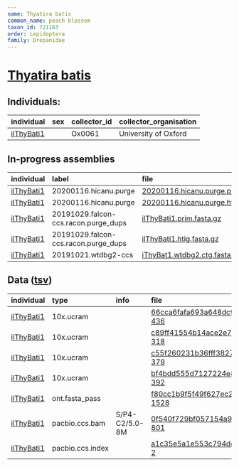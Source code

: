 ```yaml
---
name: Thyatira batis
common_name: peach blossom
taxon_id: 721163
order: Lepidoptera
family: Drepanidae
---
```


# [Thyatira batis](https://www.ebi.ac.uk/ena/data/taxonomy/v1/taxon/tax-id/721163)

## Individuals:

| individual | sex | collector_id | collector_organisation |
| :--------- | :-: | :----------- | :--------------------- |
| [ilThyBati1](ilThyBati1.md) |  | Ox0061 | University of Oxford |

## In-progress assemblies

| individual | label | file |
| :--------- | :---- | :--- |
| [ilThyBati1](ilThyBati1.md) | 20200116.hicanu.purge | [20200116.hicanu.purge.prim.fasta.gz](https://darwin.cog.sanger.ac.uk/insects/Thyatira_batis/ilThyBati1/assemblies/working/20200116.hicanu.purge/20200116.hicanu.purge.prim.fasta.gz) |
| [ilThyBati1](ilThyBati1.md) | 20200116.hicanu.purge | [20200116.hicanu.purge.htig.fasta.gz](https://darwin.cog.sanger.ac.uk/insects/Thyatira_batis/ilThyBati1/assemblies/working/20200116.hicanu.purge/20200116.hicanu.purge.htig.fasta.gz) |
| [ilThyBati1](ilThyBati1.md) | 20191029.falcon-ccs.racon.purge_dups | [ilThyBati1.prim.fasta.gz](https://darwin.cog.sanger.ac.uk/insects/Thyatira_batis/ilThyBati1/assemblies/working/20191029.falcon-ccs.racon.purge_dups/ilThyBati1.prim.fasta.gz) |
| [ilThyBati1](ilThyBati1.md) | 20191029.falcon-ccs.racon.purge_dups | [ilThyBati1.htig.fasta.gz](https://darwin.cog.sanger.ac.uk/insects/Thyatira_batis/ilThyBati1/assemblies/working/20191029.falcon-ccs.racon.purge_dups/ilThyBati1.htig.fasta.gz) |
| [ilThyBati1](ilThyBati1.md) | 20191021.wtdbg2-ccs | [iThyBat1.wtdbg2.ctg.fasta.gz](https://darwin.cog.sanger.ac.uk/insects/Thyatira_batis/ilThyBati1/assemblies/working/20191021.wtdbg2-ccs/iThyBat1.wtdbg2.ctg.fasta.gz) |

## Data ([tsv](Thyatira_batis_data.tsv))

| individual | type | info | file |
| :--------- | :--- | :--- | :--- |
| [ilThyBati1](ilThyBati1.md) | 10x.ucram |  | [66cca6fafa693a648dc94530a77b48cb-436](https://darwin.cog.sanger.ac.uk/insects/Thyatira_batis/ilThyBati1/genomic_data/10x/31782_7%231.cram) |
| [ilThyBati1](ilThyBati1.md) | 10x.ucram |  | [c89ff41554b14ace2e7da75971031669-318](https://darwin.cog.sanger.ac.uk/insects/Thyatira_batis/ilThyBati1/genomic_data/10x/31782_7%232.cram) |
| [ilThyBati1](ilThyBati1.md) | 10x.ucram |  | [c55f260231b36fff3827c9bd6ee8304f-379](https://darwin.cog.sanger.ac.uk/insects/Thyatira_batis/ilThyBati1/genomic_data/10x/31782_7%233.cram) |
| [ilThyBati1](ilThyBati1.md) | 10x.ucram |  | [bf4bdd555d7127224e8cdf3ece5e1352-392](https://darwin.cog.sanger.ac.uk/insects/Thyatira_batis/ilThyBati1/genomic_data/10x/31782_7%234.cram) |
| [ilThyBati1](ilThyBati1.md) | ont.fasta_pass |  | [f80cc1b9f5f49f627ec295aa7c76c66b-1528](https://darwin.cog.sanger.ac.uk/insects/Thyatira_batis/ilThyBati1/genomic_data/ont/ilThyBati1.ont.fasta.gz) |
| [ilThyBati1](ilThyBati1.md) | pacbio.ccs.bam | S/P4-C2/5.0-8M | [0f540f729bf057154a93ff9adf331c26-801](https://darwin.cog.sanger.ac.uk/insects/Thyatira_batis/ilThyBati1/genomic_data/pacbio/m64016_191016_110433.bc1003_BAK8A_OA--bc1003_BAK8A_OA.ccs.bam) |
| [ilThyBati1](ilThyBati1.md) | pacbio.ccs.index |  | [a1c35e5a1e553c794dc2245f62521d54-2](https://darwin.cog.sanger.ac.uk/insects/Thyatira_batis/ilThyBati1/genomic_data/pacbio/m64016_191016_110433.bc1003_BAK8A_OA--bc1003_BAK8A_OA.ccs.bam.pbi) |
